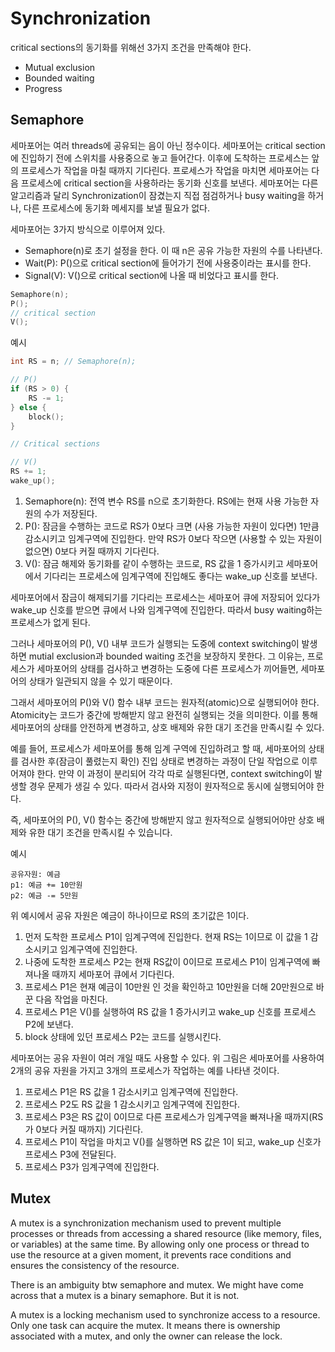 # Synchronization

critical sections의 동기화를 위해선 3가지 조건을 만족해야 한다.

- Mutual exclusion
- Bounded waiting
- Progress

## Semaphore

세마포어는 여러 threads에 공유되는 음이 아닌 정수이다. 세마포어는 critical section에 진입하기 전에 스위치를 사용중으로 놓고 들어간다. 이후에 도착하는 프로세스는 앞의 프로세스가 작업을 마칠 때까지 기다린다. 프로세스가 작업을 마치면 세마포어는 다음 프로세스에 critical section을 사용하라는 동기화 신호를 보낸다. 세마포어는 다른 알고리즘과 달리 Synchronization이 잠겼는지 직접 점검하거나 busy waiting을 하거나, 다른 프로세스에 동기화 메세지를 보낼 필요가 없다.

세마포어는 3가지 방식으로 이루어져 있다.

- Semaphore(n)로 초기 설정을 한다. 이 때 n은 공유 가능한 자원의 수를 나타낸다.
- Wait(P): P()으로 critical section에 들어가기 전에 사용중이라는 표시를 한다.
- Signal(V): V()으로 critical section에 나올 때 비었다고 표시를 한다.

```c
Semaphore(n);
P();
// critical section
V();
```

예시

```c
int RS = n; // Semaphore(n);

// P()
if (RS > 0) {
    RS -= 1;
} else {
    block();
}

// Critical sections

// V()
RS += 1;
wake_up();
```

1. Semaphore(n): 전역 변수 RS를 n으로 초기화한다. RS에는 현재 사용 가능한 자원의 수가 저장된다.
2. P(): 잠금을 수행하는 코드로 RS가 0보다 크면 (사용 가능한 자원이 있다면) 1만큼 감소시키고 임계구역에 진입한다. 만약 RS가 0보다 작으면 (사용할 수 있는 자원이 없으면) 0보다 커질 때까지 기다린다.
3. V(): 잠금 해제와 동기화를 같이 수행하는 코드로, RS 값을 1 증가시키고 세마포어에서 기다리는 프로세스에 임계구역에 진입해도 좋다는 wake_up 신호를 보낸다.

세마포어에서 잠금이 해제되기를 기다리는 프로세스는 세마포어 큐에 저장되어 있다가 wake_up 신호를 받으면 큐에서 나와 임계구역에 진입한다. 따라서 busy waiting하는 프로세스가 없게 된다.

그러나 세마포어의 P(), V() 내부 코드가 실행되는 도중에 context switching이 발생하면 mutial exclusion과 bounded waiting 조건을 보장하지 못한다. 그 이유는, 프로세스가 세마포어의 상태를 검사하고 변경하는 도중에 다른 프로세스가 끼어들면, 세마포어의 상태가 일관되지 않을 수 있기 때문이다.

그래서 세마포어의 P()와 V() 함수 내부 코드는 원자적(atomic)으로 실행되어야 한다. Atomicity는 코드가 중간에 방해받지 않고 완전히 실행되는 것을 의미한다. 이를 통해 세마포어의 상태를 안전하게 변경하고, 상호 배제와 유한 대기 조건을 만족시킬 수 있다.

예를 들어, 프로세스가 세마포어를 통해 임계 구역에 진입하려고 할 때, 세마포어의 상태를 검사한 후(잠금이 풀렸는지 확인) 진입 상태로 변경하는 과정이 단일 작업으로 이루어져야 한다. 만약 이 과정이 분리되어 각각 따로 실행된다면, context switching이 발생할 경우 문제가 생길 수 있다. 따라서 검사와 지정이 원자적으로 동시에 실행되어야 한다.

즉, 세마포어의 P(), V() 함수는 중간에 방해받지 않고 원자적으로 실행되어야만 상호 배제와 유한 대기 조건을 만족시킬 수 있습니다.

예시

```
공유자원: 예금
p1: 예금 += 10만원
p2: 예금 -= 5만원
```

위 예시에서 공유 자원은 예금이 하나이므로 RS의 초기값은 1이다.

1. 먼저 도착한 프로세스 P1이 임계구역에 진입한다. 현재 RS는 1이므로 이 값을 1 감소시키고 임계구역에 진입한다.
2. 나중에 도착한 프로세스 P2는 현재 RS값이 0이므로 프로세스 P1이 임계구역에 빠져나올 때까지 세마포어 큐에서 기다린다.
3. 프로세스 P1은 현재 예금이 10만원 인 것을 확인하고 10만원을 더해 20만원으로 바꾼 다음 작업을 마친다.
4. 프로세스 P1은 V()를 실행하여 RS 값을 1 증가시키고 wake_up 신호를 프로세스 P2에 보낸다.
5. block 상태에 있던 프로세스 P2는 코드를 실행시킨다.

세마포어는 공유 자원이 여러 개일 때도 사용할 수 있다. 위 그림은 세마포어를 사용하여 2개의 공유 자원을 가지고 3개의 프로세스가 작업하는 예를 나타낸 것이다.

1. 프로세스 P1은 RS 값을 1 감소시키고 임계구역에 진입한다.
2. 프로세스 P2도 RS 값을 1 감소시키고 임계구역에 진입한다.
3. 프로세스 P3은 RS 값이 0이므로 다른 프로세스가 임계구역을 빠져나올 때까지(RS가 0보다 커질 때까지) 기다린다.
4. 프로세스 P1이 작업을 마치고 V()를 실행하면 RS 값은 1이 되고, wake_up 신호가 프로세스 P3에 전달된다.
5. 프로세스 P3가 임계구역에 진입한다.

## Mutex

A mutex is a synchronization mechanism used to prevent multiple processes or threads from accessing a shared resource (like memory, files, or variables) at the same time. By allowing only one process or thread to use the resource at a given moment, it prevents race conditions and ensures the consistency of the resource.

There is an ambiguity btw semaphore and mutex. We might have come across that a mutex is a binary semaphore. But it is not.

A mutex is a locking mechanism used to synchronize access to a resource. Only one task can acquire the mutex. It means there is ownership associated with a mutex, and only the owner can release the lock.
